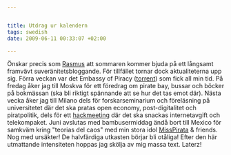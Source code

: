 ```yaml
--- 


title: Utdrag ur kalendern 
tags: swedish 
date: 2009-06-11 00:33:07 +02:00 

---
```


Önskar precis som [Rasmus](http://copyriot.se/2009/06/10/sommarsvarmeri/) att sommaren kommer bjuda på ett långsamt framvävt suveränitetsbloggande. För tillfället tornar dock aktualiteterna upp sig. Förra veckan var det Embassy of Piracy ([torrent](https://thepiratebay.org/torrent/4944384/Embassy_of_Piracy_Show01_(pictures___video))) som fick all min tid. På fredag åker jag till Moskva för ett föredrag om pirate bay, bussar och böcker på bokmässan (ska bli riktigt spännande att se hur det tas emot där). Nästa vecka åker jag till Milano dels för forskarseminarium och föreläsning på universitetet där det ska pratas open economy, post-digitalitet och piratpolitik, dels för ett [hackmeeting](http://it.hackmeeting.org/index.php?lang=en) där det ska snackas internetavgift och telekompaket. Juni avslutas med bambusermiddag ändå bort till Mexico för samkväm kring "teorias del caos" med min stora idol [MissPirata](http://twitter.com/misspirata) & friends. Nog med ursäkter! De halvfärdiga utkasten börjar bli otåliga! Efter den här utmattande intensiteten hoppas jag skölja av mig massa text. Laterz! 